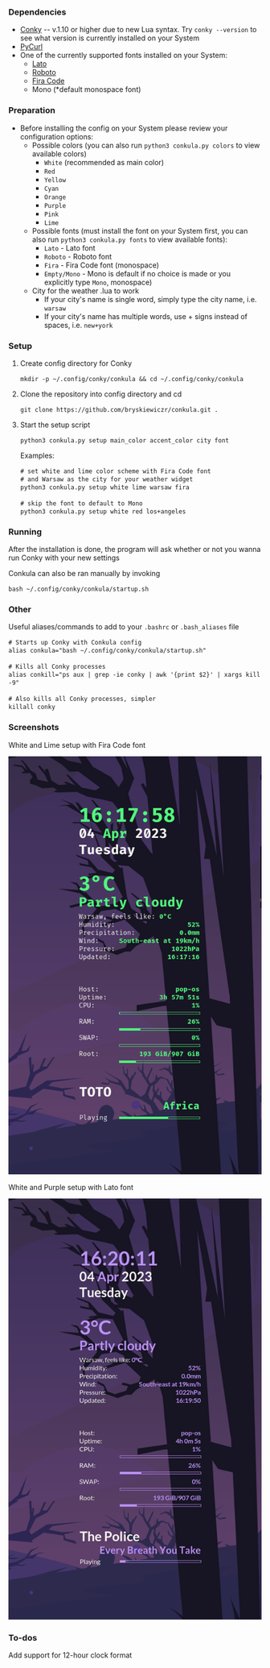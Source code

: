 ### Dependencies

- [Conky](https://github.com/brndnmtthws/conky) -- v.1.10 or higher due to new Lua syntax. Try `conky --version` to see what version is currently installed on your System
- [PyCurl](http://pycurl.io/)
- One of the currently supported fonts installed on your System:
    - [Lato](https://fonts.google.com/?query=Lato)
    - [Roboto](https://fonts.google.com/?query=Roboto)
    - [Fira Code](https://fonts.google.com/?query=Fira+Code)
    - Mono (*default monospace font)

### Preparation

- Before installing the config on your System please review your configuration options:
    - Possible colors (you can also run `python3 conkula.py colors` to view available colors)
        - `White` (recommended as main color)
        - `Red`
        - `Yellow`
        - `Cyan`
        - `Orange`
        - `Purple`
        - `Pink`
        - `Lime`
    - Possible fonts (must install the font on your System first, you can also run `python3 conkula.py fonts` to view available fonts):
        - `Lato` - Lato font
        - `Roboto` - Roboto font
        - `Fira` - Fira Code font (monospace)
        - `Empty/Mono` - Mono is default if no choice is made or you explicitly type `Mono`, monospace)
    - City for the weather .lua to work
        - If your city's name is single word, simply type the city name, i.e. `warsaw`
        - If your city's name has multiple words, use + signs instead of spaces, i.e. `new+york`

### Setup

1. Create config directory for Conky

    ```
    mkdir -p ~/.config/conky/conkula && cd ~/.config/conky/conkula
    ```

2. Clone the repository into config directory and cd 

    ```
    git clone https://github.com/bryskiewiczr/conkula.git .
    ```

3. Start the setup script

    ```
    python3 conkula.py setup main_color accent_color city font
    ```

    Examples:

    ```
    # set white and lime color scheme with Fira Code font 
    # and Warsaw as the city for your weather widget
    python3 conkula.py setup white lime warsaw fira

    # skip the font to default to Mono
    python3 conkula.py setup white red los+angeles
    ```

### Running

After the installation is done, the program will ask whether or not you wanna run Conky with your new settings

Conkula can also be ran manually by invoking

```
bash ~/.config/conky/conkula/startup.sh
```

### Other

Useful aliases/commands to add to your `.bashrc` or `.bash_aliases` file

```
# Starts up Conky with Conkula config
alias conkula="bash ~/.config/conky/conkula/startup.sh"

# Kills all Conky processes
alias conkill="ps aux | grep -ie conky | awk '{print $2}' | xargs kill -9"

# Also kills all Conky processes, simpler
killall conky
```
### Screenshots

White and Lime setup with Fira Code font

![White and Lime setup with Fira Code font](/screenshots/conkula_white_lime_fira_code.png?raw=true)

White and Purple setup with Lato font

![White and Purple setup with Lato font](/screenshots/conkula_white_purple_lato.png?raw=true)

### To-dos

Add support for 12-hour clock format